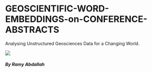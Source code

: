 # GEOSCIENTIFIC-WORD-EMBEDDINGS-on-CONFERENCE-ABSTRACTS
Analysing Unstructured Geosciences Data for a Changing World.

<img src="https://i.imgur.com/5jq0FX7.png">

##### *By Ramy Abdallah*
